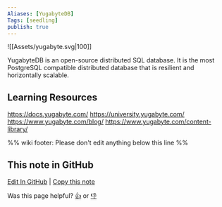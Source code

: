 ```yaml
---
Aliases: [YugabyteDB]
Tags: [seedling]
publish: true
---
```


![[Assets/yugabyte.svg|100]]

YugabyteDB is an open-source distributed SQL database. It is the most PostgreSQL compatible distributed database that is resilient and horizontally scalable.

## Learning Resources

https://docs.yugabyte.com/
https://university.yugabyte.com/
https://www.yugabyte.com/blog/
https://www.yugabyte.com/content-library/


%% wiki footer: Please don't edit anything below this line %%

## This note in GitHub

<span class="git-footer">[Edit In GitHub](https://github.dev/data-engineering-community/data-engineering-wiki/blob/main/Tools/Databases/YugabyteDB.md "git-hub-edit-note") | [Copy this note](https://raw.githubusercontent.com/data-engineering-community/data-engineering-wiki/main/Tools/Databases/YugabyteDB.md "git-hub-copy-note")</span>

<span class="git-footer">Was this page helpful?
[👍](https://tally.so/r/mOaxjk?rating=Yes&url=https://dataengineering.wiki/Tools/Databases/YugabyteDB) or [👎](https://tally.so/r/mOaxjk?rating=No&url=https://dataengineering.wiki/Tools/Databases/YugabyteDB)</span>
